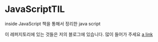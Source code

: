 # JavaScriptTIL
inside JavaScript 책을 통해서 정리한 java script

이 레퍼지토리에 있는 것들은 저의 블로그에 있습니다. 많이 들어가 주세요
[a link](https://seoyunho.github.io/)
